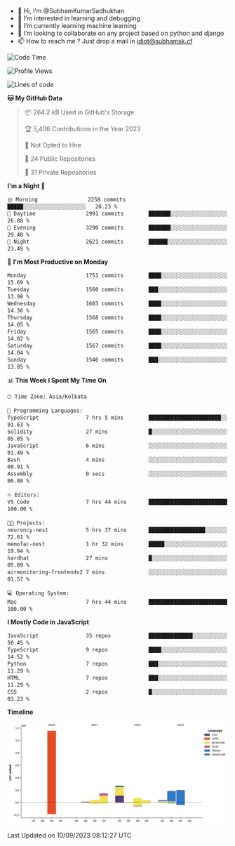 - 👋 Hi, I’m @SubhamKumarSadhukhan
- 👀 I’m interested in learning and debugging
- 🌱 I’m currently learning machine learning
- 💞️ I’m looking to collaborate on any project based on python and django
- 📫 How to reach me ?
      Just drop a mail in idiot@subhamsk.cf

<!---
SubhamKumarSadhukhan/SubhamKumarSadhukhan is a ✨ special ✨ repository because its `README.md` (this file) appears on your GitHub profile.
You can click the Preview link to take a look at your changes.
--->


<!--START_SECTION:waka-->
![Code Time](http://img.shields.io/badge/Code%20Time-1%2C549%20hrs%203%20mins-blue)

![Profile Views](http://img.shields.io/badge/Profile%20Views-7-blue)

![Lines of code](https://img.shields.io/badge/From%20Hello%20World%20I%27ve%20Written-2.2%20million%20lines%20of%20code-blue)

**🐱 My GitHub Data** 

> 📦 264.2 kB Used in GitHub's Storage 
 > 
> 🏆 5,406 Contributions in the Year 2023
 > 
> 🚫 Not Opted to Hire
 > 
> 📜 24 Public Repositories 
 > 
> 🔑 31 Private Repositories 
 > 
**I'm a Night 🦉** 

```text
🌞 Morning                2258 commits        █████░░░░░░░░░░░░░░░░░░░░   20.23 % 
🌆 Daytime                2991 commits        ███████░░░░░░░░░░░░░░░░░░   26.80 % 
🌃 Evening                3290 commits        ███████░░░░░░░░░░░░░░░░░░   29.48 % 
🌙 Night                  2621 commits        ██████░░░░░░░░░░░░░░░░░░░   23.49 % 
```
📅 **I'm Most Productive on Monday** 

```text
Monday                   1751 commits        ████░░░░░░░░░░░░░░░░░░░░░   15.69 % 
Tuesday                  1560 commits        ███░░░░░░░░░░░░░░░░░░░░░░   13.98 % 
Wednesday                1603 commits        ████░░░░░░░░░░░░░░░░░░░░░   14.36 % 
Thursday                 1568 commits        ████░░░░░░░░░░░░░░░░░░░░░   14.05 % 
Friday                   1565 commits        ████░░░░░░░░░░░░░░░░░░░░░   14.02 % 
Saturday                 1567 commits        ████░░░░░░░░░░░░░░░░░░░░░   14.04 % 
Sunday                   1546 commits        ███░░░░░░░░░░░░░░░░░░░░░░   13.85 % 
```


📊 **This Week I Spent My Time On** 

```text
🕑︎ Time Zone: Asia/Kolkata

💬 Programming Languages: 
TypeScript               7 hrs 5 mins        ███████████████████████░░   91.63 % 
Solidity                 27 mins             █░░░░░░░░░░░░░░░░░░░░░░░░   05.85 % 
JavaScript               6 mins              ░░░░░░░░░░░░░░░░░░░░░░░░░   01.49 % 
Bash                     4 mins              ░░░░░░░░░░░░░░░░░░░░░░░░░   00.91 % 
Assembly                 0 secs              ░░░░░░░░░░░░░░░░░░░░░░░░░   00.08 % 

🔥 Editors: 
VS Code                  7 hrs 44 mins       █████████████████████████   100.00 % 

🐱‍💻 Projects: 
neuroncy-nest            5 hrs 37 mins       ██████████████████░░░░░░░   72.61 % 
memofac-nest             1 hr 32 mins        █████░░░░░░░░░░░░░░░░░░░░   19.94 % 
hardhat                  27 mins             █░░░░░░░░░░░░░░░░░░░░░░░░   05.89 % 
airmonitoring-frontendv2 7 mins              ░░░░░░░░░░░░░░░░░░░░░░░░░   01.57 % 

💻 Operating System: 
Mac                      7 hrs 44 mins       █████████████████████████   100.00 % 
```

**I Mostly Code in JavaScript** 

```text
JavaScript               35 repos            ██████████████░░░░░░░░░░░   56.45 % 
TypeScript               9 repos             ████░░░░░░░░░░░░░░░░░░░░░   14.52 % 
Python                   7 repos             ███░░░░░░░░░░░░░░░░░░░░░░   11.29 % 
HTML                     7 repos             ███░░░░░░░░░░░░░░░░░░░░░░   11.29 % 
CSS                      2 repos             █░░░░░░░░░░░░░░░░░░░░░░░░   03.23 % 
```



**Timeline**

![Lines of Code chart](https://raw.githubusercontent.com/SubhamKumarSadhukhan/SubhamKumarSadhukhan/main/assets/bar_graph.png)


 Last Updated on 10/09/2023 08:12:27 UTC
<!--END_SECTION:waka-->
